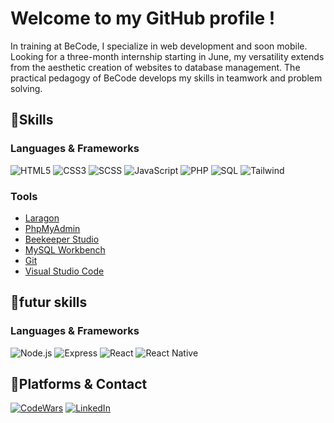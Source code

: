 # Welcome to my GitHub profile !

In training at BeCode, I specialize in web development and soon mobile. Looking for a three-month internship starting in June, my versatility extends from the aesthetic creation of websites to database management. The practical pedagogy of BeCode develops my skills in teamwork and problem solving.


## 📌Skills

### Languages & Frameworks

![HTML5](https://img.shields.io/badge/HTML5-%23E34F26.svg?style=flat-the-badge&logo=html5&logoColor=white)
![CSS3](https://img.shields.io/badge/CSS3-%231572B6.svg?style=flat-the-badge&logo=css3&logoColor=white)
![SCSS](https://img.shields.io/badge/SCSS-%23CC6699.svg?style=flat-the-badge&logo=SASS&logoColor=white)
![JavaScript](https://img.shields.io/badge/JavaScript-%23F7DF1E.svg?style=flat-the-badge&logo=javascript&logoColor=black)
![PHP](https://img.shields.io/badge/PHP-%23777BB4.svg?style=flat-the-badge&logo=php&logoColor=white)
![SQL](https://img.shields.io/badge/SQL-%2300f.svg?style=flat-the-badge&logo=sql&logoColor=white)
![Tailwind](https://img.shields.io/badge/Tailwind_CSS-%2338B2AC.svg?style=flat-the-badge&logo=tailwind-css&logoColor=white)

### Tools

- [Laragon](https://laragon.org/index.html)
- [PhpMyAdmin](https://www.phpmyadmin.net/)
- [Beekeeper Studio](https://www.beekeeperstudio.io/)
- [MySQL Workbench](https://www.mysql.com/products/workbench/)
- [Git](https://git-scm.com/)
- [Visual Studio Code](https://code.visualstudio.com/) 




## 📌futur skills

### Languages & Frameworks

![Node.js](https://img.shields.io/badge/Node.js-%23339933.svg?style=flat-the-badge&logo=node.js&logoColor=white)
![Express](https://img.shields.io/badge/Express-%23000000.svg?style=flat-the-badge&logo=express&logoColor=white)
![React](https://img.shields.io/badge/React-%2361DAFB.svg?style=flat-the-badge&logo=react&logoColor=white)
![React Native](https://img.shields.io/badge/React_Native-%2361DAFB.svg?style=flat-the-badge&logo=react&logoColor=white)


## 📌Platforms & Contact

[![CodeWars](https://www.codewars.com/users/Dams4953/badges/micro)](https://www.codewars.com/users/Dams4953)
[![LinkedIn](https://img.shields.io/badge/LinkedIn-%230077B5.svg?style=flat-the-badge&logo=linkedin&logoColor=white)](https://www.linkedin.com/in/damien-dieu/)


